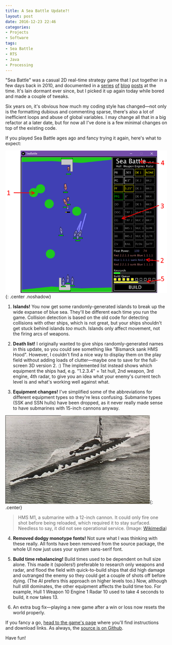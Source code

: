 ```yaml
---
title: A Sea Battle Update?!
layout: post
date: 2016-12-23 22:46
categories:
- Projects
- Software
tags:
- Sea Battle
- RTS
- Java
- Processing
---
```


"Sea Battle" was a casual 2D real-time strategy game that I put together in a few days back in 2010, and documented in a [series](/blog/game-idea-spam-time/) [of](/blog/sea-battle-now-with-more-processing) [blog](/blog/sea-battle-thats-what-guns-are-for) [posts](/blog/sea-battle-here-comes-the-science-bit/) at the time. It's lain dormant ever since, but I picked it up again today while bored and made a couple of tweaks.

Six years on, it's obvious how much my coding style has changed&mdash;not only is the formatting dubious and commenting sparse, there's also a lot of inefficient loops and abuse of global variables. I may change all that in a big refactor at a later date, but for now all I've done is a few minimal changes on top of the existing code.

If you played Sea Battle ages ago and fancy trying it again, here's what to expect:

![Annotated screenshot showing what's new](/img/blog/2016/seabattlechanges.png){: .center .noshadow}

1) **Islands!** You now get some randomly-generated islands to break up the wide expanse of blue sea. They'll be different each time you run the game. Collision detection is based on the old code for detecting collisions with other ships, which is not great, but your ships shouldn't get stuck behind islands *too* much. Islands only affect movement, not the firing arcs of weapons.

2) **Death list!** I originally wanted to give ships randomly-generated names in this update, so you could see something like "Bismarck sank HMS Hood". However, I couldn't find a nice way to display them on the play field without adding loads of clutter&mdash;maybe one to save for the full-screen 3D version 2. :) The implemented list instead shows which equipment the ships had, e.g. "1.2.3.4" = 1st hull, 2nd weapon, 3rd engine, 4th radar, to give you an idea what your enemy's current tech level is and what's working well against what.

3) **Equipment changes!** I've simplified some of the abbreviations for different equipment types so they're less confusing. Submarine types (SSK and SSN hulls) have been dropped, as it never really made sense to have submarines with 15-inch cannons anyway.

![HMS M1](/img/blog/2016/hmsm1.jpg){: .center}

> HMS M1, a submarine with a 12-inch cannon. It could only fire one shot before being reloaded, which required it to stay surfaced. Needless to say, it did not see operational service. (Image: [Wikimedia](https://en.wikipedia.org/wiki/HMS_M1#/media/File:HMS_M1_from_air_port_bow.jpg))

4) **Removed dodgy monotype fonts!** Not sure what I was thinking with these really. All fonts have been removed from the source package, the whole UI now just uses your system sans-serif font.

5) **Build time rebalancing!** Build times used to be dependent on hull size alone. This made it (spoilers!) preferable to research only weapons and radar, and flood the field with quick-to-build ships that did high damage and outranged the enemy so they could get a couple of shots off before dying. (The AI prefers this approach on higher levels too.) Now, although hull still dominates, the other equipment affects the build time too. For example, Hull 1 Weapon 10 Engine 1 Radar 10 used to take 4 seconds to build, it now takes 13.

6) An extra bug fix&mdash;playing a new game after a win or loss now resets the world properly.

If you fancy a go, [head to the game's page](https://ianrenton.github.io/SeaBattle/) where you'll find instructions and download links. As always, the [source is on Github](https://github.com/ianrenton/SeaBattle/).

Have fun!
